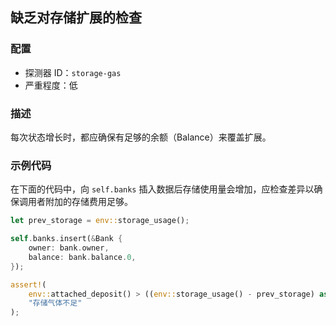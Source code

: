 
## 缺乏对存储扩展的检查

### 配置

* 探测器 ID：`storage-gas`
* 严重程度：低

### 描述

每次状态增长时，都应确保有足够的余额（Balance）来覆盖扩展。

### 示例代码

在下面的代码中，向 `self.banks` 插入数据后存储使用量会增加，应检查差异以确保调用者附加的存储费用足够。

```rust
let prev_storage = env::storage_usage();

self.banks.insert(&Bank {
    owner: bank.owner,
    balance: bank.balance.0,
});

assert!(
    env::attached_deposit() > ((env::storage_usage() - prev_storage) as u128 * env::storage_byte_cost()),
    "存储气体不足"
);
```

